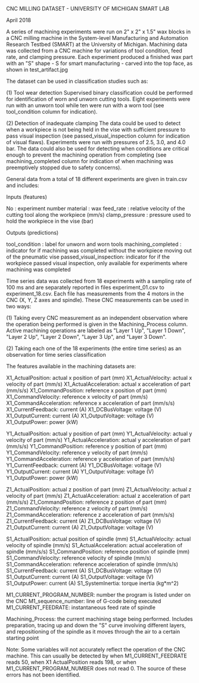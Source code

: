 CNC MILLING DATASET - UNIVERSITY OF MICHIGAN SMART LAB

April 2018

A series of machining experiments were run on 2" x 2" x 1.5" wax blocks in a CNC milling machine in the System-level Manufacturing and Automation Research Testbed (SMART) at the University of Michigan. Machining data was collected from a CNC machine for variations of tool condition, feed rate, and clamping pressure. Each experiment produced a finished wax part with an "S" shape - S for smart manufacturing - carved into the top face, as shown in test_artifact.jpg


The dataset can be used in classification studies such as:

(1) Tool wear detection
Supervised binary classification could be performed for identification of worn and unworn cutting tools. Eight experiments were run with an unworn tool while ten were run with a worn tool (see tool_condition column for indication).

(2) Detection of inadequate clamping
The data could be used to detect when a workpiece is not being held in the vise with sufficient pressure to pass visual inspection (see passed_visual_inspection column for indication of visual flaws). Experiments were run with pressures of 2.5, 3.0, and 4.0 bar. The data could also be used for detecting when conditions are critical enough to prevent the machining operation from completing (see machining_completed column for indication of when machining was preemptively stopped due to safety concerns).


General data from a total of 18 different experiments are given in train.csv and includes:

Inputs (features)

No : experiment number
material : wax
feed_rate : relative velocity of the cutting tool along the workpiece (mm/s)
clamp_pressure : pressure used to hold the workpiece in the vise (bar)

Outputs (predictions)

tool_condition : label for unworn and worn tools
machining_completed : indicator for if machining was completed without the workpiece moving out of the pneumatic vise
passed_visual_inspection: indicator for if the workpiece passed visual inspection, only available for experiments where machining was completed


Time series data was collected from 18 experiments with a sampling rate of 100 ms and are separately reported in files experiment_01.csv to experiment_18.csv. Each file has measurements from the 4 motors in the CNC (X, Y, Z axes and spindle). These CNC measurements can be used in two ways:

(1) Taking every CNC measurement as an independent observation where the operation being performed is given in the Machining_Process column. Active machining operations are labeled as "Layer 1 Up", "Layer 1 Down", "Layer 2 Up", "Layer 2 Down", "Layer 3 Up", and "Layer 3 Down". 

(2) Taking each one of the 18 experiments (the entire time series) as an observation for time series classification


The features available in the machining datasets are:

X1_ActualPosition: actual x position of part (mm)
X1_ActualVelocity: actual x velocity of part (mm/s)
X1_ActualAcceleration: actual x acceleration of part (mm/s/s)
X1_CommandPosition: reference x position of part (mm)
X1_CommandVelocity: reference x velocity of part (mm/s)
X1_CommandAcceleration: reference x acceleration of part (mm/s/s)
X1_CurrentFeedback: current (A)
X1_DCBusVoltage: voltage (V)
X1_OutputCurrent: current (A)
X1_OutputVoltage: voltage (V)
X1_OutputPower: power (kW)

Y1_ActualPosition: actual y position of part (mm)
Y1_ActualVelocity: actual y velocity of part (mm/s)
Y1_ActualAcceleration: actual y acceleration of part (mm/s/s)
Y1_CommandPosition: reference y position of part (mm)
Y1_CommandVelocity: reference y velocity of part (mm/s)
Y1_CommandAcceleration: reference y acceleration of part (mm/s/s)
Y1_CurrentFeedback: current (A)
Y1_DCBusVoltage: voltage (V)
Y1_OutputCurrent: current (A)
Y1_OutputVoltage: voltage (V)
Y1_OutputPower: power (kW)

Z1_ActualPosition: actual z position of part (mm)
Z1_ActualVelocity: actual z velocity of part (mm/s)
Z1_ActualAcceleration: actual z acceleration of part (mm/s/s)
Z1_CommandPosition: reference z position of part (mm)
Z1_CommandVelocity: reference z velocity of part (mm/s)
Z1_CommandAcceleration: reference z acceleration of part (mm/s/s)
Z1_CurrentFeedback: current (A)
Z1_DCBusVoltage: voltage (V)
Z1_OutputCurrent: current (A)
Z1_OutputVoltage: voltage (V)

S1_ActualPosition: actual position of spindle (mm)
S1_ActualVelocity: actual velocity of spindle (mm/s)
S1_ActualAcceleration: actual acceleration of spindle (mm/s/s)
S1_CommandPosition: reference position of spindle (mm)
S1_CommandVelocity: reference velocity of spindle (mm/s)
S1_CommandAcceleration: reference acceleration of spindle (mm/s/s)
S1_CurrentFeedback: current (A)
S1_DCBusVoltage: voltage (V)
S1_OutputCurrent: current (A)
S1_OutputVoltage: voltage (V)
S1_OutputPower: current (A)
S1_SystemInertia: torque inertia (kg*m^2)

M1_CURRENT_PROGRAM_NUMBER: number the program is listed under on the CNC
M1_sequence_number: line of G-code being executed
M1_CURRENT_FEEDRATE: instantaneous feed rate of spindle

Machining_Process: the current machining stage being performed. Includes preparation, tracing up  and down the "S" curve involving different layers, and repositioning of the spindle as it moves through the air to a certain starting point


Note: Some variables will not accurately reflect the operation of the CNC machine. This can usually be detected by when M1_CURRENT_FEEDRATE reads 50, when X1 ActualPosition reads 198, or when M1_CURRENT_PROGRAM_NUMBER does not read 0. The source of these errors has not been identified.
